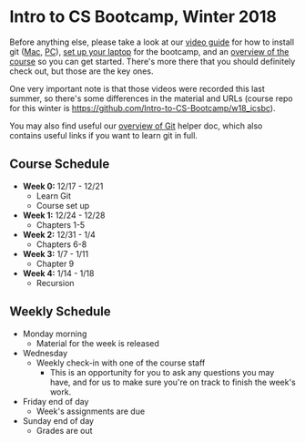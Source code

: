 # Intro to CS Bootcamp, Winter 2018

Before anything else, please take a look at our <a href="https://github.com/Intro-to-CS-Bootcamp/ics_bc_s18/blob/master/helper_docs/videos.md">video guide</a> for how to install git (<a href="https://youtu.be/bvRPC-QpLnA">Mac</a>, <a href="https://www.youtube.com/watch?v=jQLhLG_rJcs">PC</a>), <a href="https://youtu.be/343TgCRIxbQ">set up your laptop</a> for the bootcamp, and an <a href="https://youtu.be/t3LI7S8nDZQ">overview of the course</a> so you can get started. There's more there that you should definitely check out, but those are the key ones.

One very important note is that those videos were recorded this last summer, so there's some differences in the material and URLs (course repo for this winter is https://github.com/Intro-to-CS-Bootcamp/w18_icsbc).

You may also find useful our <a href="https://github.com/Intro-to-CS-Bootcamp/ics_bc_s18/blob/master/helper_docs/git_overview.md"> overview of Git</a> helper doc, which also contains useful links if you want to learn git in full.

## Course Schedule

- **Week 0:** 12/17 - 12/21
  - Learn Git
  - Course set up
- **Week 1:** 12/24 - 12/28
  - Chapters 1-5
- **Week 2:** 12/31 - 1/4
  - Chapters 6-8
- **Week 3:** 1/7 - 1/11
  - Chapter 9
- **Week 4:** 1/14 - 1/18
  - Recursion

## Weekly Schedule

- Monday morning
	- Material for the week is released
- Wednesday
	- Weekly check-in with one of the course staff
		- This is an opportunity for you to ask any questions you may have, and for us to make sure you're on track to finish the week's work.
- Friday end of day
	- Week's assignments are due
- Sunday end of day
	- Grades are out
